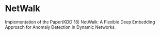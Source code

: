 # NetWalk
Implementation of the Paper(KDD'18) NetWalk: A Flexible Deep Embedding Approach for Anomaly Detection in Dynamic Networks.
